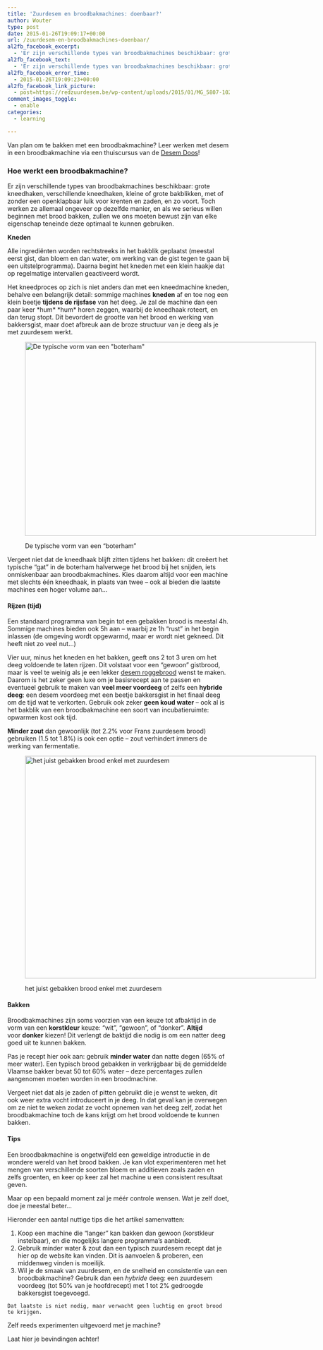 ```yaml
---
title: 'Zuurdesem en broodbakmachines: doenbaar?'
author: Wouter
type: post
date: 2015-01-26T19:09:17+00:00
url: /zuurdesem-en-broodbakmachines-doenbaar/
al2fb_facebook_excerpt:
  - 'Er zijn verschillende types van broodbakmachines beschikbaar: grote kneedhaken, verschillende kneedhaken, kleine of grote bakblikken, met of zonder een openklapbaar luik voor krenten en zaden, en zo voort. Toch werken ze allemaal ongeveer op dezelfde manier, en als we serieus willen beginnen met brood bakken, zullen we ons moeten bewust zijn van elke eigenschap teneinde deze optimaal te kunnen gebruiken.'
al2fb_facebook_text:
  - 'Er zijn verschillende types van broodbakmachines beschikbaar: grote kneedhaken, verschillende kneedhaken, kleine of grote bakblikken, met of zonder een openklapbaar luik voor krenten en zaden, en zo voort. Toch werken ze allemaal ongeveer op dezelfde manier, en als we serieus willen beginnen met brood bakken, zullen we ons moeten bewust zijn van elke eigenschap teneinde deze optimaal te kunnen gebruiken.'
al2fb_facebook_error_time:
  - 2015-01-26T19:09:23+00:00
al2fb_facebook_link_picture:
  - post=https://redzuurdesem.be/wp-content/uploads/2015/01/MG_5807-1024x683.jpg
comment_images_toggle:
  - enable
categories:
  - learning

---
```

Van plan om te bakken met een broodbakmachine? Leer werken met desem in een broodbakmachine via een thuiscursus van de <a title="De Desem doos: een thuiscursus voor de brood bakker" href="http://desemdoos.be/" target="_blank">Desem Doos</a>!

### Hoe werkt een broodbakmachine?

Er zijn verschillende types van broodbakmachines beschikbaar: grote kneedhaken, verschillende kneedhaken, kleine of grote bakblikken, met of zonder een openklapbaar luik voor krenten en zaden, en zo voort. Toch werken ze allemaal ongeveer op dezelfde manier, en als we serieus willen beginnen met brood bakken, zullen we ons moeten bewust zijn van elke eigenschap teneinde deze optimaal te kunnen gebruiken.

**Kneden**

Alle ingrediënten worden rechtstreeks in het bakblik geplaatst (meestal eerst gist, dan bloem en dan water, om werking van de gist tegen te gaan bij een uitstelprogramma). Daarna begint het kneden met een klein haakje dat op regelmatige intervallen geactiveerd wordt.
  
Het kneedproces op zich is niet anders dan met een kneedmachine kneden, behalve een belangrijk detail: sommige machines **kneden** af en toe nog een klein beetje **tijdens de rijsfase** van het deeg. Je zal de machine dan een paar keer \*hum\* \*hum\* horen zeggen, waarbij de kneedhaak roteert, en dan terug stopt. Dit bevordert de grootte van het brood en werking van bakkersgist, maar doet afbreuk aan de broze structuur van je deeg als je met zuurdesem werkt.<figure id="attachment_792" style="width: 660px" class="wp-caption aligncenter">

[<img class="size-large wp-image-792" src="https://redzuurdesem.be/wp-content/uploads/2015/01/MG_5807-1024x683.jpg" alt="De typische vorm van een &quot;boterham&quot;" width="660" height="440" srcset="https://redzuurdesem.be/wp-content/uploads/2015/01/MG_5807.jpg 1024w, https://redzuurdesem.be/wp-content/uploads/2015/01/MG_5807-300x200.jpg 300w" sizes="(max-width: 660px) 100vw, 660px" />][1]<figcaption class="wp-caption-text">De typische vorm van een &#8220;boterham&#8221;</figcaption></figure> 

Vergeet niet dat de kneedhaak blijft zitten tijdens het bakken: dit creëert het typische &#8220;gat&#8221; in de boterham halverwege het brood bij het snijden, iets onmiskenbaar aan broodbakmachines. Kies daarom altijd voor een machine met slechts één kneedhaak, in plaats van twee &#8211; ook al bieden die laatste machines een hoger volume aan&#8230;

#### Rijzen (tijd)

Een standaard programma van begin tot een gebakken brood is meestal 4h. Sommige machines bieden ook 5h aan &#8211; waarbij ze 1h &#8220;rust&#8221; in het begin inlassen (de omgeving wordt opgewarmd, maar er wordt niet gekneed. Dit heeft niet zo veel nut&#8230;)
  
Vier uur, minus het kneden en het bakken, geeft ons 2 tot 3 uren om het deeg voldoende te laten rijzen. Dit volstaat voor een &#8220;gewoon&#8221; gistbrood, maar is veel te weinig als je een lekker <a title="Zonnebloempit rogge desem" href="https://redzuurdesem.be/sunflower-seed-rye-sourdough/" target="_blank">desem roggebrood</a> wenst te maken. Daarom is het zeker geen luxe om je basisrecept aan te passen en eventueel gebruik te maken van **veel meer voordeeg** of zelfs een **hybride deeg**: een desem voordeeg met een beetje bakkersgist in het finaal deeg om de tijd wat te verkorten. Gebruik ook zeker **geen koud water** &#8211; ook al is het bakblik van een broodbakmachine een soort van incubatieruimte: opwarmen kost ook tijd.
  
**Minder zout** dan gewoonlijk (tot 2.2% voor Frans zuurdesem brood) gebruiken (1.5 tot 1.8%) is ook een optie &#8211; zout verhindert immers de werking van fermentatie.<figure id="attachment_787" style="width: 660px" class="wp-caption aligncenter">

[<img class="size-large wp-image-787" src="https://redzuurdesem.be/wp-content/uploads/2015/01/MG_0710-1024x784.jpg" alt="het juist gebakken brood enkel met zuurdesem" width="660" height="505" srcset="https://redzuurdesem.be/wp-content/uploads/2015/01/MG_0710.jpg 1024w, https://redzuurdesem.be/wp-content/uploads/2015/01/MG_0710-300x230.jpg 300w" sizes="(max-width: 660px) 100vw, 660px" />][2]<figcaption class="wp-caption-text">het juist gebakken brood enkel met zuurdesem</figcaption></figure> 

#### Bakken

Broodbakmachines zijn soms voorzien van een keuze tot afbaktijd in de vorm van een **korstkleur** keuze: &#8220;wit&#8221;, &#8220;gewoon&#8221;, of &#8220;donker&#8221;. **Altijd** voor **donker** kiezen! Dit verlengt de baktijd die nodig is om een natter deeg goed uit te kunnen bakken.
  
Pas je recept hier ook aan: gebruik **minder water** dan natte degen (65% of meer water). Een typisch brood gebakken in verkrijgbaar bij de gemiddelde Vlaamse bakker bevat 50 tot 60% water &#8211; deze percentages zullen aangenomen moeten worden in een broodmachine.
  
Vergeet niet dat als je zaden of pitten gebruikt die je wenst te weken, dit ook weer extra vocht introduceert in je deeg. In dat geval kan je overwegen om ze niet te weken zodat ze vocht opnemen van het deeg zelf, zodat het broodbakmachine toch de kans krijgt om het brood voldoende te kunnen bakken.

#### Tips

Een broodbakmachine is ongetwijfeld een geweldige introductie in de wondere wereld van het brood bakken. Je kan vlot experimenteren met het mengen van verschillende soorten bloem en additieven zoals zaden en zelfs groenten, en keer op keer zal het machine u een consistent resultaat geven.
  
Maar op een bepaald moment zal je méér controle wensen. Wat je zelf doet, doe je meestal beter&#8230;
  
Hieronder een aantal nuttige tips die het artikel samenvatten:

  1. Koop een machine die &#8220;langer&#8221; kan bakken dan gewoon (korstkleur instelbaar), en die mogelijks langere programma&#8217;s aanbiedt.
  2. Gebruik minder water & zout dan een typisch zuurdesem recept dat je hier op de website kan vinden. Dit is aanvoelen & proberen, een middenweg vinden is moeilijk.
  3. Wil je de smaak van zuurdesem, en de snelheid en consistentie van een broodbakmachine? Gebruik dan een _hybride_ deeg: een zuurdesem voordeeg (tot 50% van je hoofdrecept) met 1 tot 2% gedroogde bakkersgist toegevoegd.
  
    Dat laatste is niet nodig, maar verwacht geen luchtig en groot brood te krijgen.

Zelf reeds experimenten uitgevoerd met je machine?
  
Laat hier je bevindingen achter!

 [1]: https://redzuurdesem.be/wp-content/uploads/2015/01/MG_5807.jpg
 [2]: https://redzuurdesem.be/wp-content/uploads/2015/01/MG_0710.jpg